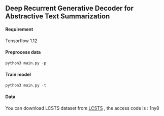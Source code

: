 ## Deep Recurrent Generative Decoder for Abstractive Text Summarization

#### Requirement
Tensorflow 1.12

#### Preprocess data

```python
python3 main.py -p
```

#### Train model

```python
python3 main.py -t
```

#### Data

You can download LCSTS dataset from [LCSTS](https://pan.baidu.com/s/1eZyNC7Ult2QvMlBWbjGE8Q) , the access code is : 1ny8
